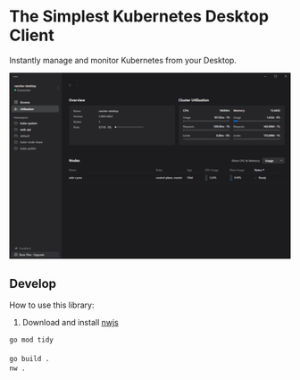 # The Simplest Kubernetes Desktop Client
Instantly manage and monitor Kubernetes from your Desktop.

![./docs/infar-app.png](./docs/infar-app.png)


## Develop

How to use this library:

1. Download and install [nwjs](https://nwjs.io/)

```bash
go mod tidy

go build .
nw .
```